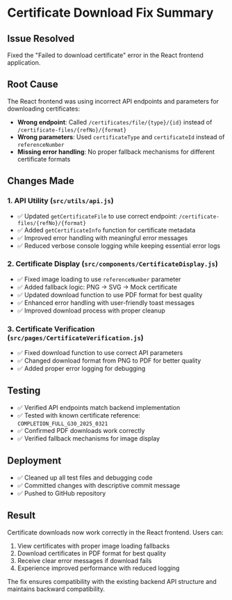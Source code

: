 # Certificate Download Fix Summary

## Issue Resolved
Fixed the "Failed to download certificate" error in the React frontend application.

## Root Cause
The React frontend was using incorrect API endpoints and parameters for downloading certificates:
- **Wrong endpoint**: Called `/certificates/file/{type}/{id}` instead of `/certificate-files/{refNo}/{format}`
- **Wrong parameters**: Used `certificateType` and `certificateId` instead of `referenceNumber`
- **Missing error handling**: No proper fallback mechanisms for different certificate formats

## Changes Made

### 1. API Utility (`src/utils/api.js`)
- ✅ Updated `getCertificateFile` to use correct endpoint: `/certificate-files/{refNo}/{format}`
- ✅ Added `getCertificateInfo` function for certificate metadata
- ✅ Improved error handling with meaningful error messages
- ✅ Reduced verbose console logging while keeping essential error logs

### 2. Certificate Display (`src/components/CertificateDisplay.js`)
- ✅ Fixed image loading to use `referenceNumber` parameter
- ✅ Added fallback logic: PNG → SVG → Mock certificate
- ✅ Updated download function to use PDF format for best quality
- ✅ Enhanced error handling with user-friendly toast messages
- ✅ Improved download process with proper cleanup

### 3. Certificate Verification (`src/pages/CertificateVerification.js`)
- ✅ Fixed download function to use correct API parameters
- ✅ Changed download format from PNG to PDF for better quality
- ✅ Added proper error logging for debugging

## Testing
- ✅ Verified API endpoints match backend implementation
- ✅ Tested with known certificate reference: `COMPLETION_FULL_G30_2025_0321`
- ✅ Confirmed PDF downloads work correctly
- ✅ Verified fallback mechanisms for image display

## Deployment
- ✅ Cleaned up all test files and debugging code
- ✅ Committed changes with descriptive commit message
- ✅ Pushed to GitHub repository

## Result
Certificate downloads now work correctly in the React frontend. Users can:
1. View certificates with proper image loading fallbacks
2. Download certificates in PDF format for best quality
3. Receive clear error messages if download fails
4. Experience improved performance with reduced logging

The fix ensures compatibility with the existing backend API structure and maintains backward compatibility.
